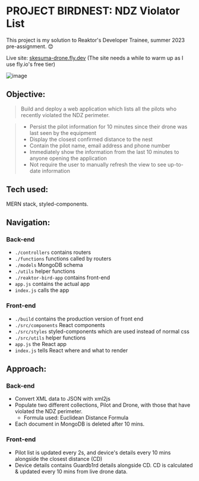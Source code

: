 # PROJECT BIRDNEST: NDZ Violator List

This project is my solution to Reaktor's Developer Trainee, summer 2023 pre-assignment. :blush:

Live site: <a href="https://skesuma-drone.fly.dev">skesuma-drone.fly.dev</a> (The site needs a while to warm up as I use fly.io's free tier)

![image](https://gyazo.com/5a1428a8078b0db1b808ce0db18e28c4.png)

## Objective:

> Build and deploy a web application which lists all the pilots who recently violated the NDZ perimeter.

> - Persist the pilot information for 10 minutes since their drone was last seen by the equipment
> - Display the closest confirmed distance to the nest
> - Contain the pilot name, email address and phone number
> - Immediately show the information from the last 10 minutes to anyone opening the application
> - Not require the user to manually refresh the view to see up-to-date information

## Tech used:
MERN stack, styled-components.

## Navigation:
### Back-end
- `./controllers` contains routers
- `./functions` functions called by routers
- `./models` MongoDB schema
- `./utils` helper functions
- `./reaktor-bird-app` contains front-end
- `app.js` contains the actual app
- `index.js` calls the app

### Front-end
- `./build` contains the production version of front end
- `./src/components` React components
- `./src/styles` styled-components which are used instead of normal css
- `./src/utils` helper functions
- `app.js` the React app
- `index.js` tells React where and what to render

## Approach:
### Back-end
- Convert XML data to JSON with xml2js
- Populate two different collections, Pilot and Drone, with those that have violated the NDZ perimeter.
    - Formula used: Euclidean Distance Formula
- Each document in MongoDB is deleted after 10 mins.

### Front-end
- Pilot list is updated every 2s, and device's details every 10 mins alongside the closest distance (CD)
- Device details contains Guardb1rd details alongside CD. CD is calculated & updated every 10 mins from live drone data.
